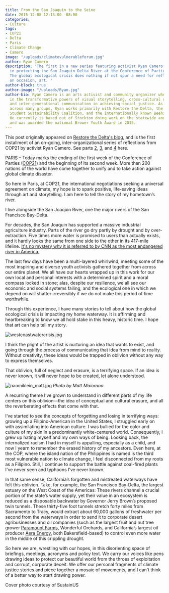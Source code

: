 ```yaml
---
title: From the San Joaquin to the Seine
date: 2015-12-08 12:13:00 -08:00
categories:
- Culture
tags:
- COP21
- Delta
- Paris
- Climate Change
- Camero
image: "/uploads/climatevulnerableforum.jpg"
author: Ryan Camero
description: 'The first in a new series featuring activist Ryan Camero''s adventures
  in protecting the San Joaquin Delta River at the Conference of Parties in Paris.
  The global ecological crisis does nothing if not spur a need for reflection, and
  on occasion, art. '
author-block: true
author-image: "/uploads/Ryan.jpg"
author-bio: Ryan Camero is an arts activist and community organizer who believes wholeheartedly
  in the transformative powers of visual storytelling, cross-cultural understanding,
  and inter-generational communication in achieving social justice. As a coalition-builder
  across many groups, Ryan works primarily with Restore the Delta, the statewide California
  Student Sustainability Coalition, and the internationally known Beehive Design Collective.
  He currently is based out of Stockton doing work on the statewide and national level
  and was awarded the national Brower Youth Award in 2015.
---
```


This post originally appeared on [Restore the Delta's blog](http://restorethedelta.org/blog/a-child-of-the-san-joaquin-river-at-the-paris-climate-conference/), and is the first installment of an on-going, inter-organizational series of reflections from COP21 by activist Ryan Camero. See parts [2](www.placeholdermag.com/culture/2016/01/03/a-determined-delegation.html), [3](www.placeholdermag.com/2016/01/19/the-leap-manifesto-cop21.html), and [4](www.placeholdermag.com/culture/2016/06/02/harmonizing-the-peoples-voice.html) here.

PARIS – Today marks the ending of the first week of the Conference of Parties ([COP21](http://newsroom.unfccc.int/paris/)) and the beginning of its second week. More than 200 nations of the world have come together to unify and to take action against global climate disaster.

So here in Paris, at COP21, the international negotiations seeking a universal agreement on climate, my hope is to spark positive, life-saving ideas through art and storytelling. I am here to tell the story of my hometown’s river.

I live alongside the San Joaquin River, one the major rivers of the San Francisco Bay-Delta.

For decades, the San Joaquin has supported a massive industrial agriculture industry. Parts of the river go dry partly by drought and by over-extraction. Five times more water is promised to users than actually exists, and it hardly looks the same from one side to the other in its 417-mile lifeline. [It's no mystery why it is referred to by CNN as the most endangered river in America.](http://edition.cnn.com/interactive/2014/09/opinion/endangered-river-ctl/)

The last few days have been a multi-layered whirlwind, meeting some of the most inspiring and diverse youth activists gathered together from across our entire planet. We all have our hearts wrapped up in this work for our own local and personal interests with a determined spirit and a moral compass locked in stone; alas, despite our resilience, we all see our economic and social systems failing, and the ecological one in which we depend on will shatter irreversibly if we do not make this period of time worthwhile.

Through this experience, I have many stories to tell about how the global ecological crisis is impacting my home waterway. It is affirming and heartbreaking to know we all hold stake in this heavy, historic time. I hope that art can help tell my story.

![westcoastwatercrisis.jpg](/uploads/westcoastwatercrisis.jpg)

I think the plight of the artist is nurturing an idea that wants to exist, and going through the process of communicating that idea from mind to reality. Without creativity, these ideas would be trapped in oblivion without any way to express themselves.

That oblivion, full of neglect and erasure, is a terrifying space. If an idea is never known, it will never hope to be created, let alone understood.

![naomiklein_matt.jpg](/uploads/naomiklein_matt.jpg)
*Photo by Matt Maiorana.*

A recurring theme I’ve grown to understand in different parts of my life centers on this oblivion—the idea of conceptual and cultural erasure, and all the reverberating effects that come with that.

I’ve started to see the concepts of forgetting and losing in terrifying ways: growing up a Filipino-American in the United States, I struggled early on with assimilating into American culture. I was bullied for the color and culture of my skin in a predominantly white-centered world. Consequently, I grew up hating myself and my own ways of being. Looking back, the internalized racism I had in myself is appalling, especially as a child, and now I yearn to remember the erased history of my ancestors. Even here, at the COP, where the island nation of the Philippines is named is the third most vulnerable nation to climate change, I feel disconnected from my roots as a Filipino. Still, I continue to support the battle against coal-fired plants I've never seen and typhoons I’ve never known.

In that same sense, California’s forgotten and mistreated waterways have felt this oblivion. Take, for example, the San Francisco Bay-Delta, the largest estuary on the West Coast of the Americas: These rivers channel a crucial portion of the state’s water supply, yet their value in an ecosystem is reduced as a disposable backwater by Governor Jerry Brown’s proposed twin tunnels. These thirty-five foot tunnels stretch forty miles from Sacramento to Tracy, would extract about 60,000 gallons of freshwater per second from the waterways in order to send it to corporate desert agribusinesses and oil companies (such as the largest fruit and nut tree grower [Paramount Farms](http://www.earthisland.org/journal/index.php/eij/article/lost_in_the_valley_of_excess/), Wonderful Orchards, and California’s largest oil producer [Aera Energy](http://www.biologicaldiversity.org/news/press_releases/2014/oil-and-gas-11-12-2014.html), both Bakersfield-based) to control even more water in the middle of this crippling drought.

So here we are, wrestling with our hopes, in this disorienting space of briefings, meetings, acronyms and policy text. We carry our voices like pens drawing ideas to protect our beautiful world from the throes of exploitation and corrupt, corporate deceit. We offer our personal fragments of climate justice stories and piece together a mosaic of movements, and I can’t think of a better way to start drawing power.

Cover photo courtesy of SustainUS
